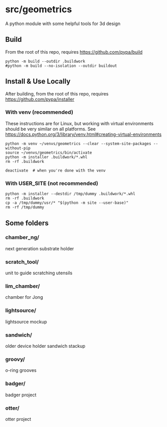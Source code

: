 # src/geometrics
A python module with some helpful tools for 3d design

## Build
From the root of this repo, requires https://github.com/pypa/build
```
python -m build --outdir .buildwork
#python -m build --no-isolation --outdir buildout
```

## Install & Use Locally
After building, from the root of this repo, requires https://github.com/pypa/installer
### With venv (recommended)
These instructions are for Linux, but working with virtual environments should be very similar on all platforms. See https://docs.python.org/3/library/venv.html#creating-virtual-environments
```
python -m venv ~/venvs/geometrics --clear --system-site-packages --without-pip
source ~/venvs/geometrics/bin/activate
python -m installer .buildwork/*.whl
rm -rf .buildwork

deactivate  # when you're done with the venv
```
### With USER_SITE (not recommended)
```
python -m installer --destdir /tmp/dummy .buildwork/*.whl
rm -rf .buildwork
cp -a /tmp/dummy/usr/* "$(python -m site --user-base)"
rm -rf /tmp/dummy
```

## Some folders
### chamber_ng/
next generation substrate holder

### scratch_tool/
unit to guide scratching utensils

### lim_chamber/
chamber for Jong

### lightsource/
lightsource mockup

### sandwich/
older device holder sandwich stackup

### groovy/
o-ring grooves

### badger/
badger project

### otter/
otter project
